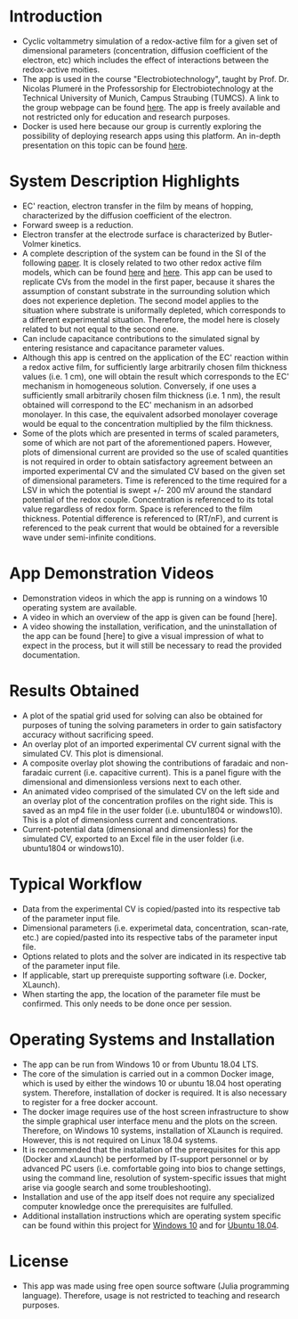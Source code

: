 # Introduction
- Cyclic voltammetry simulation of a redox-active film for a given set of dimensional parameters (concentration, diffusion coefficient of the electron, etc) which includes the effect of interactions between the redox-active moities. 
- The app is used in the course "Electrobiotechnology", taught by Prof. Dr. Nicolas Plumeré in the Professorship for Electrobiotechnology at the Technical University of Munich, Campus Straubing (TUMCS). A link to the group webpage can be found [here](https://ebt.cs.tum.de/?lang=en). The app is freely available and not restricted only for education and research purposes.
- Docker is used here because our group is currently exploring the possibility of deploying research apps using this platform. An in-depth presentation on this topic can be found [here](https://www.youtube.com/watch?v=L4nqky8qGm8).

# System Description Highlights
- EC' reaction, electron transfer in the film by means of hopping, characterized by the diffusion coefficient of the electron.
- Forward sweep is a reduction.
- Electron transfer at the electrode surface is characterized by Butler-Volmer kinetics.
- A complete description of the system can be found in the SI of the following [paper](https://www.nature.com/articles/s41467-020-14673-7). It is closely related to two other redox active film models, which can be found [here](https://pubs.acs.org/doi/abs/10.1021/acs.jpcc.5b02376) and [here](https://chemistry-europe.onlinelibrary.wiley.com/doi/abs/10.1002/celc.201500217). This app can be used to replicate CVs from the model in the first paper, because it shares the assumption of constant substrate in the surrounding solution which does not experience depletion. The second model applies to the situation where substrate is uniformally depleted, which corresponds to a different experimental situation. Therefore, the model here is closely related to but not equal to the second one.
- Can include capacitance contributions to the simulated signal by entering resistance and capacitance parameter values.
- Although this app is centred on the application of the EC' reaction within a redox active film, for sufficiently large arbitrarily chosen film thickness values (i.e. 1 cm), one will obtain the result which corresponds to the EC' mechanism in homogeneous solution. Conversely, if one uses a sufficiently small arbitrarily chosen film thickness (i.e. 1 nm), the result obtained will correspond to the EC' mechanism in an adsorbed monolayer. In this case, the equivalent adsorbed monolayer coverage would be equal to the concentration multiplied by the film thickness.
- Some of the plots which are presented in terms of scaled parameters, some of which are not part of the aforementioned papers. However, plots of dimensional current are provided so the use of scaled quantities is not required in order to obtain satisfactory agreement between an imported experimental CV and the simulated CV based on the given set of dimensional parameters. Time is referenced to the time required for a LSV in which the potential is swept +/- 200 mV around the standard potential of the redox couple. Concentration is referenced to its total value regardless of redox form. Space is referenced to the film thickness. Potential difference is referenced to (RT/nF), and current is referenced to the peak current that would be obtained for a reversible wave under semi-infinite conditions.

# App Demonstration Videos
- Demonstration videos in which the app is running on a windows 10 operating system are available.
- A video in which an overview of the app is given can be found [here].
- A video showing the installation, verification, and the uninstallation of the app can be found [here] to give a visual impression of what to expect in the process, but it will still be necessary to read the provided documentation.

# Results Obtained
- A plot of the spatial grid used for solving can also be obtained for purposes of tuning the solving parameters in order to gain satisfactory accuracy without sacrificing speed.
- An overlay plot of an imported experimental CV current signal with the simulated CV. This plot is dimensional.
- A composite overlay plot showing the contributions of faradaic and non-faradaic current (i.e. capacitive current). This is a panel figure with the dimensional and dimensionless versions next to each other.
- An animated video comprised of the simulated CV on the left side and an overlay plot of the concentration profiles on the right side. This is saved as an mp4 file in the user folder (i.e. ubuntu1804 or windows10). This is a plot of dimensionless current and concentrations.
- Current-potential data (dimensional and dimensionless) for the simulated CV, exported to an Excel file in the user folder (i.e. ubuntu1804 or windows10).

# Typical Workflow
- Data from the experimental CV is copied/pasted into its respective tab of the parameter input file.
- Dimensional parameters (i.e. experimetal data, concentration, scan-rate, etc.) are copied/pasted into its respective tabs of the parameter input file.
- Options related to plots and the solver are indicated in its respective tab of the parameter input file.
- If applicable, start up prerequiste supporting software (i.e. Docker, XLaunch).
- When starting the app, the location of the parameter file must be confirmed. This only needs to be done once per session.

# Operating Systems and Installation
- The app can be run from Windows 10 or from Ubuntu 18.04 LTS.
- The core of the simulation is carried out in a common Docker image, which is used by either the windows 10 or ubuntu 18.04 host operating system. Therefore, installation of docker is required. It is also necessary to register for a free docker account.
- The docker image requires use of the host screen infrastructure to show the simple graphical user interface menu and the plots on the screen. Therefore, on Windows 10 systems, installation of XLaunch is required. However, this is not required on Linux 18.04 systems.
- It is recommended that the installation of the prerequisites for this app (Docker and xLaunch) be performed by IT-support personnel or by advanced PC users (i.e. comfortable going into bios to change settings, using the command line, resolution of system-specific issues that might arise via google search and some troubleshooting).
- Installation and use of the app itself does not require any specialized computer knowledge once the prerequisites are fulfulled.
- Additional installation instructions which are operating system specific can be found within this project for [Windows 10](https://github.com/DLBuesen/redox-active-film-distribution-reversible/tree/main/project/windows10) and for [Ubuntu 18.04](https://github.com/DLBuesen/redox-active-film-distribution-reversible/tree/main/project/ubuntu1804).

# License
- This app was made using free open source software (Julia programming language). Therefore, usage is not restricted to teaching and research purposes.



